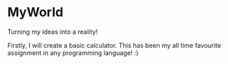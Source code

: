 # MyWorld
Turning my ideas into a reality!

Firstly, I will create a basic calculator.
This has been my all time favourite assignment in any programming language! :)
